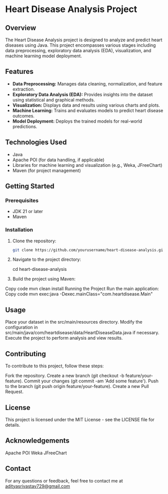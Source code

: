 # Heart Disease Analysis Project

## Overview

The Heart Disease Analysis project is designed to analyze and predict heart diseases using Java. This project encompasses various stages including data preprocessing, exploratory data analysis (EDA), visualization, and machine learning model deployment.



## Features

- **Data Preprocessing:** Manages data cleaning, normalization, and feature extraction.
- **Exploratory Data Analysis (EDA):** Provides insights into the dataset using statistical and graphical methods.
- **Visualization:** Displays data and results using various charts and plots.
- **Machine Learning:** Trains and evaluates models to predict heart disease outcomes.
- **Model Deployment:** Deploys the trained models for real-world predictions.

## Technologies Used

- Java
- Apache POI (for data handling, if applicable)
- Libraries for machine learning and visualization (e.g., Weka, JFreeChart)
- Maven (for project management)

## Getting Started

### Prerequisites

- JDK 21 or later
- Maven

### Installation

1. Clone the repository:
   ```sh
   git clone https://github.com/yourusername/heart-disease-analysis.git

2. Navigate to the project directory:

   cd heart-disease-analysis

3. Build the project using Maven:

Copy code
mvn clean install
Running the Project
Run the main application:
Copy code
mvn exec:java -Dexec.mainClass="com.heartdisease.Main"

## Usage

Place your dataset in the src/main/resources directory.
Modify the configuration in src/main/java/com/heartdisease/data/HeartDiseaseData.java if necessary.
Execute the project to perform analysis and view results.

## Contributing
To contribute to this project, follow these steps:

Fork the repository.
Create a new branch (git checkout -b feature/your-feature).
Commit your changes (git commit -am 'Add some feature').
Push to the branch (git push origin feature/your-feature).
Create a new Pull Request.


## License
This project is licensed under the MIT License - see the LICENSE file for details.

## Acknowledgements
Apache POI
Weka
JFreeChart

## Contact
For any questions or feedback, feel free to contact me at adityasrivastav729@gmail.com
